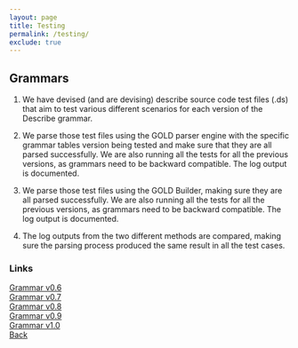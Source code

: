 ```yaml
---
layout: page
title: Testing
permalink: /testing/
exclude: true
---
```

## Grammars

1. We have devised (and are devising) describe source code test files (.ds) that aim to test various different scenarios for each version of the Describe grammar.

2. We parse those test files using the GOLD parser engine with the specific grammar tables version being tested and make sure that they are all parsed successfully. We are also running all the tests for all the previous versions, as grammars need to be backward compatible. The log output is documented.

3. We parse those test files using the GOLD Builder, making sure they are all parsed successfully. We are also running all the tests for all the previous versions, as grammars need to be backward compatible. The log output is documented.

4. The log outputs from the two different methods are compared, making sure the parsing process produced the same result in all the test cases.

### Links

[Grammar v0.6](/testing/grammar-v06)<br>
[Grammar v0.7](/testing/grammar-v07)<br>
[Grammar v0.8](/testing/grammar-v08)<br>
[Grammar v0.9](/testing/grammar-v09)<br>
[Grammar v1.0](/testing/grammar-v10)<br>
[Back](/language/reference)